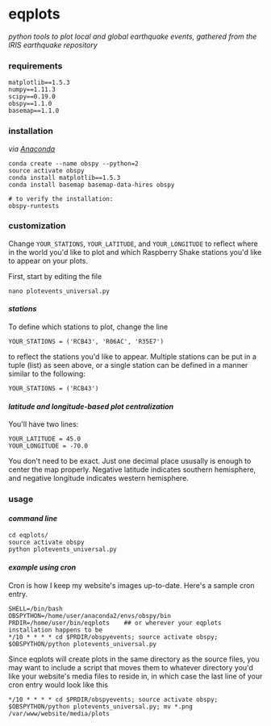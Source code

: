 # eqplots
_python tools to plot local and global earthquake events, gathered from the IRIS earthquake repository_

### requirements
```
matplotlib==1.5.3
numpy==1.11.3
scipy==0.19.0
obspy==1.1.0
basemap==1.1.0
```

### installation
_via [Anaconda](https://www.anaconda.com/)_
```
conda create --name obspy --python=2
source activate obspy
conda install matplotlib==1.5.3
conda install basemap basemap-data-hires obspy

# to verify the installation:
obspy-runtests
```

### customization
Change `YOUR_STATIONS`, `YOUR_LATITUDE`, and `YOUR_LONGITUDE` to reflect where in the world you'd like to plot and which Raspberry Shake stations you'd like to appear on your plots.

First, start by editing the file
```
nano plotevents_universal.py
```

#### _stations_
To define which stations to plot, change the line
```
YOUR_STATIONS = ('RCB43', 'R06AC', 'R35E7')
```
to reflect the stations you'd like to appear. Multiple stations can be put in a tuple (list) as seen above, or a single station can be defined in a manner similar to the following:
```
YOUR_STATIONS = ('RCB43')
```

#### _latitude and longitude-based plot centralization_
You'll have two lines:
```
YOUR_LATITUDE = 45.0
YOUR_LONGITUDE = -70.0
```
You don't need to be exact. Just one decimal place ususally is enough to center the map properly. Negative latitude indicates southern hemisphere, and negative longitude indicates western hemisphere.

### usage
#### _command line_
```
cd eqplots/
source activate obspy
python plotevents_universal.py
```
#### _example using cron_
Cron is how I keep my website's images up-to-date. Here's a sample cron entry.
```
SHELL=/bin/bash
OBSPYTHON=/home/user/anaconda2/envs/obspy/bin
PRDIR=/home/user/bin/eqplots    ## or wherever your eqplots installation happens to be
*/10 * * * * cd $PRDIR/obspyevents; source activate obspy; $OBSPYTHON/python plotevents_universal.py
```
Since eqplots will create plots in the same directory as the source files, you may want to include a script that moves them to whatever directory you'd like your website's media files to reside in, in which case the last line of your cron entry would look like this
```
*/10 * * * * cd $PRDIR/obspyevents; source activate obspy; $OBSPYTHON/python plotevents_universal.py; mv *.png /var/www/website/media/plots
```
